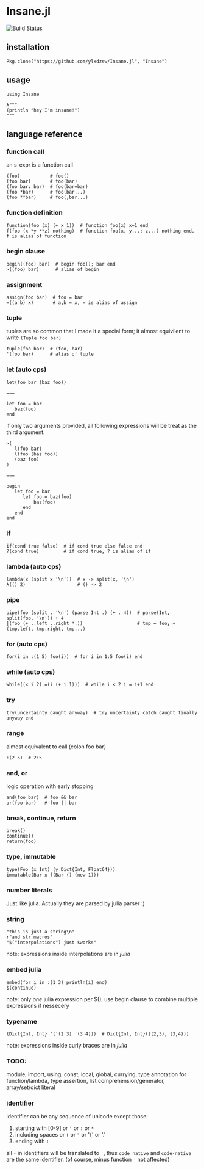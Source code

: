 Insane.jl
=========

![Build Status](https://travis-ci.org/ylxdzsw/Insane.jl.svg?branch=master)

## installation

```
Pkg.clone("https://github.com/ylxdzsw/Insane.jl", "Insane")
```

## usage

```
using Insane

λ"""
(println "hey I'm insane!")
"""
```

## language reference

### function call

an s-expr is a function call

```
(foo)           # foo()
(foo bar)       # foo(bar)
(foo bar: bar)  # foo(bar=bar)
(foo *bar)      # foo(bar...)
(foo **bar)     # foo(;bar...)
```

### function definition

```
function(foo (x) (+ x 1))  # function foo(x) x+1 end
f(foo (x *y **z) nothing)  # function foo(x, y...; z...) nothing end, f is alias of function
```

### begin clause

```
begin((foo) bar)  # begin foo(); bar end
>((foo) bar)      # alias of begin
```

### assignment

```
assign(foo bar)  # foo = bar
=((a b) x)       # a,b = x, = is alias of assign
```

### tuple

tuples are so common that I made it a special form; it almost equivilent to write `(Tuple foo bar)`

```
tuple(foo bar)  # (foo, bar)
'(foo bar)      # alias of tuple
```

### let (auto cps)

```
let(foo bar (baz foo))

===

let foo = bar
   baz(foo)
end
```

if only two arguments provided, all following expressions will be treat as the third argument.

```
>(
   l(foo bar)
   l(foo (baz foo))
   (baz foo)
)

===

begin
   let foo = bar
      let foo = baz(foo)
	      baz(foo)
	  end
   end
end
```

### if

```
if(cond true false)  # if cond true else false end
?(cond true)         # if cond true, ? is alias of if
```

### lambda (auto cps)

```
lambda(x (split x '\n'))  # x -> split(x, '\n')
λ(() 2)                   # () -> 2
```

### pipe

```
pipe(foo (split . '\n') (parse Int .) (+ . 4))  # parse(Int, split(foo, '\n')) + 4
|(foo (+ ..left ..right *.))                    # tmp = foo; +(tmp.left, tmp.right, tmp...)
```

### for (auto cps)

```
for(i in :(1 5) foo(i))  # for i in 1:5 foo(i) end
```

### while (auto cps)

```
while((< i 2) =(i (+ i 1)))  # while i < 2 i = i+1 end
```

### try

```
try(uncertainty caught anyway)  # try uncertainty catch caught finally anyway end
```

### range

almost equivalent to call (colon foo bar)

```
:(2 5)  # 2:5
```

### and, or

logic operation with early stopping

```
and(foo bar)  # foo && bar
or(foo bar)   # foo || bar
```

### break, continue, return

```
break()
continue()
return(foo)
```

### type, immutable

```
type(Foo (x Int) (y Dict{Int, Float64}))
immutable(Bar x f(Bar () (new 1)))
```

### number literals

Just like julia. Actually they are parsed by julia parser :)

### string

```
"this is just a string\n"
r"and str macros"
"$("interpolations") just $works"
```

note: expressions inside interpolations are in *julia*

### embed julia

```
embed(for i in :(1 3) println(i) end)
$(continue)
```

note: only *one* julia expression per $(), use begin clause to combine multiple expressions if nessecery

### typename

```
(Dict{Int, Int} '('(2 3) '(3 4)))  # Dict{Int, Int}(((2,3), (3,4)))
```

note: expressions inside curly braces are in *julia*

### TODO:

module, import, using, const, local, global, currying, type annotation for function/lambda, type assertion, list comprehension/generator, array/set/dict literal

### identifier

identifier can be any sequence of unicode except those:

1. starting with [0-9] or `'` or `:` or `*`
2. including spaces or `(` or `"` or '{' or '.'
3. ending with `:`

all `-` in identifiers will be translated to `_`, thus `code_native` and `code-native` are the same identifier.
(of course, minus function `-` not affected)